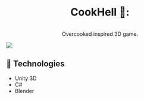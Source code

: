 <h1 align="center"> CookHell 🥫:</h1>
<a href=""><img src="./Assets/img/game-img.png" alt="" /></a>
<p align="center"> Overcooked inspired 3D game.</p>

<a href="https://tempestdeveloper.itch.io/cook-hell"><img src="./Assets/Gifs/CookHellItchPage.gif"></a>

<h2>🚀 Technologies</h2>
<ul>
<li>
Unity 3D
</li>	
<li>
C#
</li>	
<li>
Blender
</li>	
<u>
